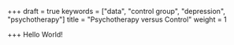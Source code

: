 +++
draft = true
keywords = ["data", "control group", "depression", "psychotherapy"]
title = "Psychotherapy versus Control"
weight = 1

+++
Hello World!